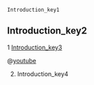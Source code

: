 ```ngMeta
Introduction_key1
```
## Introduction_key2
1 [Introduction_key3](D91bOKIfKCI)

@[youtube](https://youtu.be/q22JrhzFEuQ)

2. Introduction_key4
